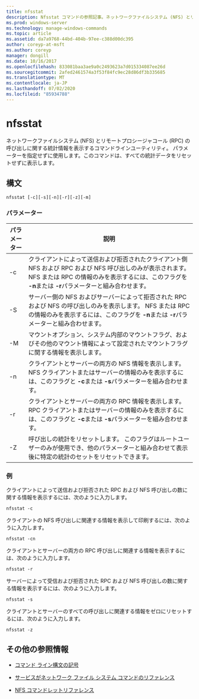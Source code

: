 ```yaml
---
title: nfsstat
description: Nfsstat コマンドの参照記事。ネットワークファイルシステム (NFS) とリモートプロシージャコール (RPC) の呼び出しに関する統計情報を表示します。
ms.prod: windows-server
ms.technology: manage-windows-commands
ms.topic: article
ms.assetid: da7a9768-44bd-404b-97ee-c388d00dc395
author: coreyp-at-msft
ms.author: coreyp
manager: dongill
ms.date: 10/16/2017
ms.openlocfilehash: 833081baa3ae9a0c2493623a7d015334087ee26d
ms.sourcegitcommit: 2afed2461574a3f53f84fc9ec28d86df3b335685
ms.translationtype: MT
ms.contentlocale: ja-JP
ms.lasthandoff: 07/02/2020
ms.locfileid: "85934788"
---
```

# <a name="nfsstat"></a>nfsstat

ネットワークファイルシステム (NFS) とリモートプロシージャコール (RPC) の呼び出しに関する統計情報を表示するコマンドラインユーティリティ。 パラメーターを指定せずに使用します。このコマンドは、すべての統計データをリセットせずに表示します。

## <a name="syntax"></a>構文

```
nfsstat [-c][-s][-n][-r][-z][-m]
```

### <a name="parameters"></a>パラメーター

| パラメーター | 説明 |
| --------- | ----------- |
| -c | クライアントによって送信および拒否されたクライアント側 NFS および RPC および NFS 呼び出しのみが表示されます。 NFS または RPC の情報のみを表示するには、このフラグを **-n**または **-r**パラメーターと組み合わせます。 |
| -S | サーバー側の NFS およびサーバーによって拒否された RPC および NFS の呼び出しのみを表示します。 NFS または RPC の情報のみを表示するには、このフラグを **-n**または **-r**パラメーターと組み合わせます。 |
| -M | マウントオプション、システム内部のマウントフラグ、およびその他のマウント情報によって設定されたマウントフラグに関する情報を表示します。 |
| -n | クライアントとサーバーの両方の NFS 情報を表示します。 NFS クライアントまたはサーバーの情報のみを表示するには、このフラグと **-c**または **-s**パラメーターを組み合わせます。 |
| -r | クライアントとサーバーの両方の RPC 情報を表示します。 RPC クライアントまたはサーバーの情報のみを表示するには、このフラグと **-c**または **-s**パラメーターを組み合わせます。 |
| -Z | 呼び出しの統計をリセットします。 このフラグはルートユーザーのみが使用でき、他のパラメーターと組み合わせて表示後に特定の統計のセットをリセットできます。 |

### <a name="examples"></a>例

クライアントによって送信および拒否された RPC および NFS 呼び出しの数に関する情報を表示するには、次のように入力します。

```
nfsstat -c
```

クライアントの NFS 呼び出しに関連する情報を表示して印刷するには、次のように入力します。

```
nfsstat -cn
```

クライアントとサーバーの両方の RPC 呼び出しに関連する情報を表示するには、次のように入力します。

```
nfsstat -r
```

サーバーによって受信および拒否された RPC および NFS 呼び出しの数に関する情報を表示するには、次のように入力します。

```
nfsstat -s
```

クライアントとサーバーのすべての呼び出しに関連する情報をゼロにリセットするには、次のように入力します。

```
nfsstat -z
```

## <a name="additional-references"></a>その他の参照情報

- [コマンド ライン構文の記号](command-line-syntax-key.md)

- [サービスがネットワーク ファイル システム コマンドのリファレンス](services-for-network-file-system-command-reference.md)

- [NFS コマンドレットリファレンス](https://docs.microsoft.com/powershell/module/nfs)

